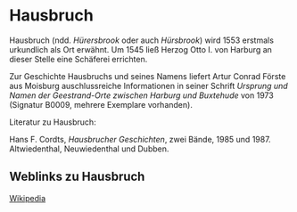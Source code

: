 # Hausbruch

Hausbruch (ndd. *Hürersbrook* oder auch *Hürsbrook*) wird 1553 erstmals urkundlich als Ort erwähnt. Um 1545 ließ Herzog Otto I. von Harburg an dieser Stelle eine Schäferei errichten.

Zur Geschichte Hausbruchs und seines Namens liefert Artur Conrad Förste aus Moisburg auschlussreiche Informationen in seiner Schrift *Ursprung und Namen der Geestrand-Orte zwischen Harburg und Buxtehude* von 1973 (Signatur B0009, mehrere Exemplare vorhanden).


Literatur zu Hausbruch:

Hans F. Cordts, *Hausbrucher Geschichten*, zwei Bände, 1985 und 1987. Altwiedenthal, Neuwiedenthal und Dubben.



## Weblinks zu Hausbruch
[Wikipedia](https://de.wikipedia.org/wiki/Hamburg-Hausbruch)
